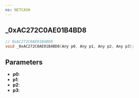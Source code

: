 ```yaml
---
ns: NETCASH
---
```

## _0xAC272C0AE01B4BD8

```c
// 0xAC272C0AE01B4BD8
void _0xAC272C0AE01B4BD8(Any p0, Any p1, Any p2, Any p3);
```


## Parameters
* **p0**: 
* **p1**: 
* **p2**: 
* **p3**: 

